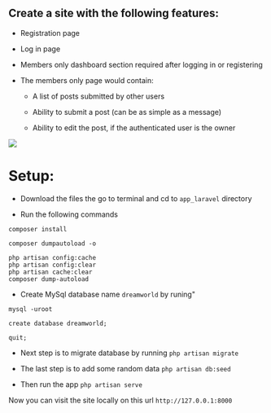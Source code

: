 ## Create a site with the following features:

-   Registration page

-   Log in page

-   Members only dashboard section required after logging in or registering

-   The members only page would contain:

    -   A list of posts submitted by other users

    -   Ability to submit a post (can be as simple as a message)

    -   Ability to edit the post, if the authenticated user is the owner

![](public/img/demo1.gif)

# Setup:

-   Download the files the go to terminal and cd to `app_laravel` directory

-   Run the following commands

`composer install`

`composer dumpautoload -o`

```
php artisan config:cache
php artisan config:clear
php artisan cache:clear
composer dump-autoload
```

-   Create MySql database name `dreamworld` by runing"

`mysql -uroot`

`create database dreamworld;`

`quit;`

-   Next step is to migrate database by running `php artisan migrate`

-   The last step is to add some random data `php artisan db:seed`

-   Then run the app `php artisan serve`

Now you can visit the site locally on this url `http://127.0.0.1:8000`
